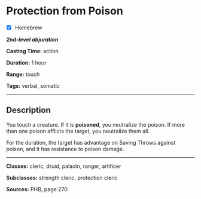 # Protection from Poison

- [x] Homebrew

***2nd-level abjuration***

**Casting Time:** action

**Duration:** 1 hour

**Range:** touch

**Tags:** verbal, somatic

---

## Description
You touch a creature.
If it is **poisoned**, you neutralize the poison.
If more than one poison afflicts the target, you neutralize them all.

For the duration, the target has advantage on Saving Throws against poison, and it has resistance to poison damage.

---

**Classes:** cleric, druid, paladin, ranger, artificer

**Subclasses:** strength cleric, protection cleric

**Sources:** PHB, page 270
